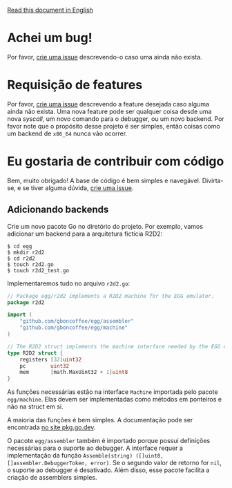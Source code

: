 [Read this document in English](CONTRIBUTING.md)

# Achei um bug!

Por favor, [crie uma issue](https://github.com/gboncoffee/egg/issues)
descrevendo-o caso uma ainda não exista.

# Requisição de features

Por favor, [crie uma issue](https://github.com/gboncoffee/egg/issues)
descrevendo a feature desejada caso alguma ainda não exista. Uma nova feature
pode ser qualquer coisa desde uma nova _syscall_, um novo comando para o
debugger, ou um novo backend. Por favor note que o propósito desse projeto é ser
simples, então coisas como um backend de `x86_64` nunca vão ocorrer.

# Eu gostaria de contribuir com código

Bem, muito obrigado! A base de código é bem simples e navegável. Divirta-se, e
se tiver alguma dúvida,
[crie uma issue](https://github.com/gboncoffee/egg/issues).

## Adicionando backends

Crie um novo pacote Go no diretório do projeto. Por exemplo, vamos adicionar um
backend para a arquitetura fictícia R2D2:

```shell
$ cd egg
$ mkdir r2d2
$ cd r2d2
$ touch r2d2.go
$ touch r2d2_test.go
```

Implementaremos tudo no arquivo `r2d2.go`:

```go
// Package egg/r2d2 implements a R2D2 machine for the EGG emulator.
package r2d2

import (
	"github.com/gboncoffee/egg/assembler"
	"github.com/gboncoffee/egg/machine"
)

// The R2D2 struct implements the machine interface needed by the EGG emulator.
type R2D2 struct {
	registers [32]uint32
	pc        uint32
	mem       [math.MaxUint32 + 1]uint8
}
```

As funções necessárias estão na interface `Machine` importada pelo pacote
`egg/machine`. Elas devem ser implementadas como métodos em ponteiros e não na
struct em si.

A maioria das funções é bem simples. A documentação pode ser encontrada
[no site pkg.go.dev](https://pkg.go.dev/github.com/gboncoffee/egg).

O pacote `egg/assembler` também é importado porque possui definições necessárias
para o suporte ao debugger. A interface requer a implementação da função
`Assemble(string) ([]uint8, []assembler.DebuggerToken, error)`. Se o segundo
valor de retorno for `nil`, o suporte ao debugger é desativado. Além disso, esse
pacote facilita a criação de assemblers simples.
